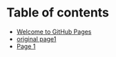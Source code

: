 # Table of contents

* [Welcome to GitHub Pages](README.md)
* [original page1](original-page1.md)
* [Page 1](page-1.md)
